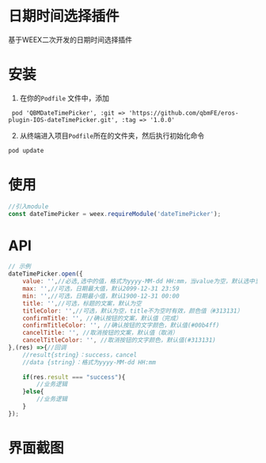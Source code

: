 # 日期时间选择插件

基于WEEX二次开发的日期时间选择插件

安装 
====================================

1. 在你的`Podfile` 文件中，添加

```
 pod 'QBMDateTimePicker', :git => 'https://github.com/qbmFE/eros-plugin-IOS-dateTimePicker.git', :tag => '1.0.0'
```

2. 从终端进入项目`Podfile`所在的文件夹，然后执行初始化命令

``` bash
pod update  
```


使用
====================================


```js
//引入module
const dateTimePicker = weex.requireModule('dateTimePicker');
```

API
====================================

```js
// 示例
dateTimePicker.open({
	value: '',//必选,选中的值，格式为yyyy-MM-dd HH:mm，当value为空，默认选中当前时间，当value不为空，选中value的值
	max: '',//可选，日期最大值，默认2099-12-31 23:59
	min: '',//可选，日期最小值，默认1900-12-31 00:00
	title: '',//可选，标题的文案，默认为空
	titleColor: '',//可选，默认为空，title不为空时有效，颜色值（#313131）
	confirmTitle: '', //确认按钮的文案，默认值（完成）
	confirmTitleColor: '', //确认按钮的文字颜色，默认值(#00b4ff)
	cancelTitle: '', //取消按钮的文案，默认值（取消）
	cancelTitleColor: '', //取消按钮的文字颜色，默认值(#313131)
},(res) =>{//回调
	//result{string}：success，cancel
	//data {string}：格式为yyyy-MM-dd HH:mm
	
	if(res.result === "success"){
	    //业务逻辑
	}else{
	    //业务逻辑
	}
});

```
界面截图
====================================

